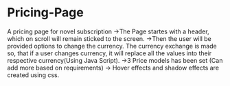 # Pricing-Page
A pricing page for novel subscription
->The Page startes with a header, which on scroll will remain sticked to the screen.
->Then the user will be provided options to change the currency. The currency exchange is made so, that if a user changes currency, it will replace all the values into their respective currency(Using Java Script).
->3 Price models has been set (Can add more based on requirements)
-> Hover effects and shadow effects are created using css.
